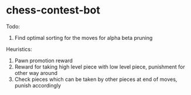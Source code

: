 # chess-contest-bot

Todo:
1. Find optimal sorting for the moves for alpha beta pruning

Heuristics:
1. Pawn promotion reward
2. Reward for taking high level piece with low level piece, punishment for other way around
3. Check pieces which can be taken by other pieces at end of moves, punish accordingly
